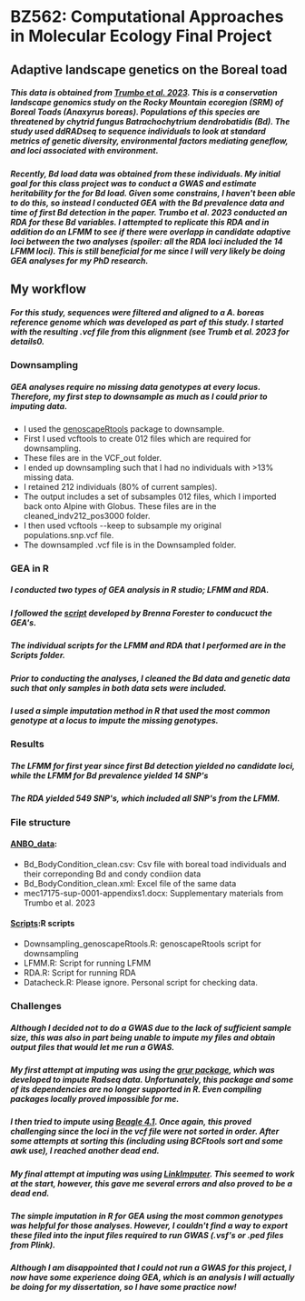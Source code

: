 # BZ562: Computational Approaches in Molecular Ecology Final Project
## Adaptive landscape genetics on the Boreal toad 

##### This data is obtained from [Trumbo et al. 2023](https://onlinelibrary.wiley.com/doi/full/10.1111/mec.17175). This is a conservation landscape genomics study on the Rocky Mountain ecoregion (SRM) of Boreal Toads (_Anaxyrus boreas_). Populations of this species are threatened by chytrid fungus _Batrachochytrium dendrobatidis_ (Bd). The study used ddRADseq to sequence individuals to look at standard metrics of genetic diversity, environmental factors mediating geneflow, and loci associated with environment. 
##### Recently, _Bd_ load data was obtained from these individuals. My initial goal for this class project was to conduct a GWAS and estimate heritability for the for _Bd_ load. Given some constrains, I haven't been able to do this, so instead I conducted GEA with the _Bd_ prevalence data and time of first _Bd_ detection in the paper. Trumbo et al. 2023 conducted an RDA for these _Bd_ variables. I attempted to replicate this RDA and in addition do an LFMM to see if there were overlapp in candidate adaptive loci between the two analyses (spoiler: all the RDA loci included the 14 LFMM loci). This is still beneficial for me since I will very likely be doing GEA analyses for my PhD research.

## My workflow
##### For this study, sequences were filtered and aligned to a _A. boreas_ reference genome which was developed as part of this study. I started with the resulting .vcf file from this alignment (see Trumb et al. 2023 for details0. 
### Downsampling
##### GEA analyses require no missing data genotypes at every locus. Therefore, my first step to downsample as much as I could prior to imputing data.
* I used the [genoscapeRtools](https://github.com/eriqande/genoscapeRtools) package to downsample.
* First I used vcftools to create 012 files which are required for downsampling. 
* These files are in the VCF_out folder.
* I ended up downsampling such that I had no individuals with >13% missing data.
* I retained 212 individuals (80% of current samples).
* The output includes a set of subsamples 012 files, which I imported back onto Alpine with Globus. These files are in the cleaned_indv212_pos3000 folder.
* I then used vcftools --keep to subsample my original populations.snp.vcf file. 
* The downsampled .vcf file is in the Downsampled folder.

### GEA in R
##### I conducted two types of GEA analysis in R studio; LFMM and RDA.
##### I followed the [script](https://bookdown.org/hhwagner1/LandGenCourse_book/WE_11.html#WE_11) developed by Brenna Forester to conducuct the GEA's.
##### The individual scripts for the LFMM and RDA that I performed are in the Scripts folder.
##### Prior to conducting the analyses, I cleaned the _Bd_ data and genetic data such that only samples in both data sets were included. 
##### I used a simple imputation method in R that used the most common genotype at a locus to impute the missing genotypes.
### Results
##### The LFMM for first year since first _Bd_ detection yielded no candidate loci, while the LFMM for _Bd_ prevalence yielded 14 SNP's
##### The RDA yielded 549 SNP's, which included all SNP's from the LFMM.

### File structure
#### [ANBO_data](https://github.com/shanellewiks/ANBO_congen/tree/main/ANBO_data):
* Bd_BodyCondition_clean.csv: Csv file with boreal toad individuals and their correponding Bd and condy condiion data
* Bd_BodyCondition_clean.xml: Excel file of the same data 
* mec17175-sup-0001-appendixs1.docx: Supplementary materials from Trumbo et al. 2023

#### [Scripts](https://github.com/shanellewiks/ANBO_congen/tree/main/Scripts):R scripts
* Downsampling_genoscapeRtools.R: genoscapeRtools script for downsampling
* LFMM.R: Script for running LFMM
* RDA.R: Script for running RDA
* Datacheck.R: Please ignore. Personal script for checking data.


### Challenges
##### Although I decided not to do a GWAS due to the lack of sufficient sample size, this was also in part being unable to impute my files and obtain output files that would let me run a GWAS.
##### My first attempt at imputing was using the [grur package](https://thierrygosselin.github.io/grur/articles/rad_genomics_computer_setup.html), which was developed to impute Radseq data. Unfortunately, this package and some of its dependencies are no longer supported in R. Even compiling packages locally proved impossible for me. 
##### I then tried to impute using [Beagle 4.1](https://faculty.washington.edu/browning/beagle/b4_1.html). Once again, this proved challenging since the loci in the vcf file were not sorted in order. After some attempts at sorting this (including using BCFtools sort and some awk use), I reached another dead end. 
##### My final attempt at imputing was using [LinkImputer](https://bmcgenomics.biomedcentral.com/articles/10.1186/s12864-017-3873-5). This seemed to work at the start, however, this gave me several errors and also proved to be a dead end. 
##### The simple imputation in R for GEA using the most common genotypes was helpful for those analyses. However, I couldn't find a way to export these filed into the input files required to run GWAS (.vsf's or .ped files from Plink).
##### Although I am disappointed that I could not run a GWAS for this project, I now have some experience doing GEA, which is an analysis I will actually be doing for my dissertation, so I have some practice now!
